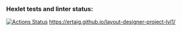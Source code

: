 ### Hexlet tests and linter status:
[![Actions Status](https://github.com/ertaig/layout-designer-project-lvl1/workflows/hexlet-check/badge.svg)](https://github.com/ertaig/layout-designer-project-lvl1/actions)
 https://ertaig.github.io/layout-designer-project-lvl1/